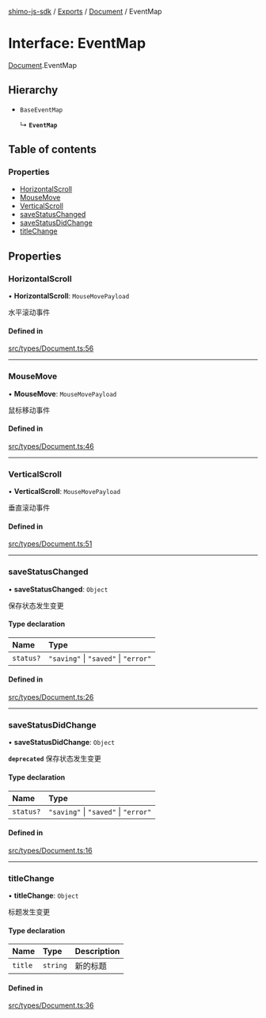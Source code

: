 [shimo-js-sdk](../README.md) / [Exports](../modules.md) / [Document](../modules/Document.md) / EventMap

# Interface: EventMap

[Document](../modules/Document.md).EventMap

## Hierarchy

- `BaseEventMap`

  ↳ **`EventMap`**

## Table of contents

### Properties

- [HorizontalScroll](Document.EventMap.md#horizontalscroll)
- [MouseMove](Document.EventMap.md#mousemove)
- [VerticalScroll](Document.EventMap.md#verticalscroll)
- [saveStatusChanged](Document.EventMap.md#savestatuschanged)
- [saveStatusDidChange](Document.EventMap.md#savestatusdidchange)
- [titleChange](Document.EventMap.md#titlechange)

## Properties

### HorizontalScroll

• **HorizontalScroll**: `MouseMovePayload`

水平滚动事件

#### Defined in

[src/types/Document.ts:56](https://github.com/shimohq/shimo-js-sdk/blob/8051ee1/src/types/Document.ts#L56)

___

### MouseMove

• **MouseMove**: `MouseMovePayload`

鼠标移动事件

#### Defined in

[src/types/Document.ts:46](https://github.com/shimohq/shimo-js-sdk/blob/8051ee1/src/types/Document.ts#L46)

___

### VerticalScroll

• **VerticalScroll**: `MouseMovePayload`

垂直滚动事件

#### Defined in

[src/types/Document.ts:51](https://github.com/shimohq/shimo-js-sdk/blob/8051ee1/src/types/Document.ts#L51)

___

### saveStatusChanged

• **saveStatusChanged**: `Object`

保存状态发生变更

#### Type declaration

| Name | Type |
| :------ | :------ |
| `status?` | ``"saving"`` \| ``"saved"`` \| ``"error"`` |

#### Defined in

[src/types/Document.ts:26](https://github.com/shimohq/shimo-js-sdk/blob/8051ee1/src/types/Document.ts#L26)

___

### saveStatusDidChange

• **saveStatusDidChange**: `Object`

**`deprecated`**
保存状态发生变更

#### Type declaration

| Name | Type |
| :------ | :------ |
| `status?` | ``"saving"`` \| ``"saved"`` \| ``"error"`` |

#### Defined in

[src/types/Document.ts:16](https://github.com/shimohq/shimo-js-sdk/blob/8051ee1/src/types/Document.ts#L16)

___

### titleChange

• **titleChange**: `Object`

标题发生变更

#### Type declaration

| Name | Type | Description |
| :------ | :------ | :------ |
| `title` | `string` | 新的标题 |

#### Defined in

[src/types/Document.ts:36](https://github.com/shimohq/shimo-js-sdk/blob/8051ee1/src/types/Document.ts#L36)

